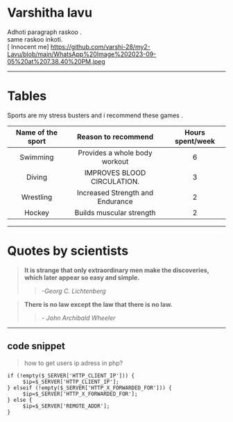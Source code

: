 # Varshitha lavu
Adhoti paragraph raskoo . <br>same raskoo inkoti.<br>
[ Innocent me] https://github.com/varshi-28/my2-Lavu/blob/main/WhatsApp%20Image%202023-09-05%20at%207.38.40%20PM.jpeg

---

# Tables 
Sports are my stress busters and i recommend these games .
 
| Name of the sport  |  Reason to recommend   | Hours spent/week |
| :--------------:    | :--------------:      | :--------------: |
| Swimming        | Provides a whole body workout       |6        |
| Diving              | IMPROVES BLOOD CIRCULATION.      |3                 |
| Wrestling       | Increased Strength and Endurance|        2               |
|  Hockey            | Builds muscular strength        | 2                  |

---

# Quotes by scientists
> **It is strange that only extraordinary men make the discoveries, which later appear so easy and simple.**
>>    *-Georg C. Lichtenberg*

> **There is no law except the law that there is no law.**
>> *- John Archibald Wheeler*

---
## code snippet


> how to get users ip adress in php?[](https://stackoverflow.com/questions/3003145/how-to-get-the-client-ip-address-in-php)

```
if (!empty($_SERVER['HTTP_CLIENT_IP'])) {
     $ip=$_SERVER['HTTP_CLIENT_IP'];
} elseif (!empty($_SERVER['HTTP_X_FORWARDED_FOR'])) {
     $ip=$_SERVER['HTTP_X_FORWARDED_FOR'];
} else {
     $ip=$_SERVER['REMOTE_ADDR'];
}
```
[](https://css-tricks.com/snippets/php/get-users-ip-address/)